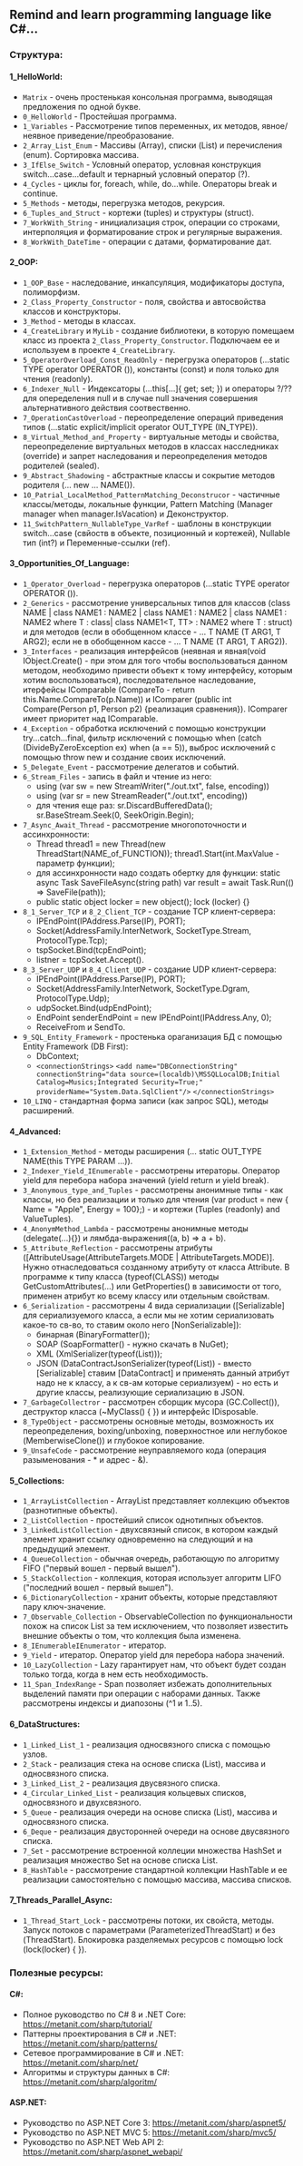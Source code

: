 ## Remind and learn programming language like C#...

### Структура:
#### 1_HelloWorld:
- `Matrix` - очень простенькая консольная программа, выводящая предложения по одной букве.
- `0_HelloWorld` - Простейшая программа.
- `1_Variables` - Рассмотрение типов переменных, их методов, явное/неявное приведение/преобразование.
- `2_Array_List_Enum` - Массивы (Array), списки (List) и перечисления (enum). Сортировка массива. 
- `3_IfElse_Switch` - Условный оператор, условная конструкция switch...case...default и тернарный условный оператор (?).
- `4_Cycles` - циклы for, foreach, while, do...while. Операторы break и continue.
- `5_Methods` - методы, перегрузка методов, рекурсия.
- `6_Tuples_and_Struct` - кортежи (tuples) и структуры (struct).
- `7_WorkWith_String` - инициализация строк, операции со строками, интерполяция и форматирование строк и регулярные выражения.
- `8_WorkWith_DateTime` - операции с датами, форматирование дат.

#### 2_OOP:
- `1_OOP_Base` - наследование, инкапсуляция, модификаторы доступа, полиморфизм.
- `2_Class_Property_Constructor` - поля, свойства и автосвойства классов и конструкторы.
- `3_Method` - методы в классах.
- `4_CreateLibrary` и `MyLib` - создание библиотеки, в которую помещаем класс из проекта `2_Class_Property_Constructor`. Подключаем ее и используем в проекте `4_CreateLibrary`.
- `5_OperatorOverload_Const_ReadOnly` - перегрузка операторов (...static TYPE operator OPERATOR ()), константы (const) и поля только для чтения (readonly).
- `6_Indexer_Null` - Индексаторы (...this[...]{ get; set; }) и операторы ?/?? для опеределения null и в случае null значения совершения альтернативного действия соотвественно.
- `7_OperationCastOverload` - переопределение операций приведения типов (...static explicit/implicit operator OUT_TYPE (IN_TYPE)).
- `8_Virtual_Method_and_Property` - виртуальные методы и свойства, переопределение виртуальных методов в классах насследниках (override) и запрет наследования и переопределения методов родителей (sealed).
- `9_Abstract_Shadowing` - абстрактные классы и сокрытие методов родителя (... new ... NAME()).
- `10_Patrial_LocalMethod_PatternMatching_Deconstrucor` - частичные классы/методы, локальные функции, Pattern Matching (Manager manager when manager.IsVacation) и Деконструктор.
- `11_SwitchPattern_NullableType_VarRef` - шаблоны в конструкции switch...case (свйоств в объекте, позиционный и кортежей), Nullable тип (int?) и Переменные-ссылки (ref).

#### 3_Opportunities_Of_Language:
- `1_Operator_Overload` - перегрузка операторов (...static TYPE operator OPERATOR ()).
- `2_Generics` - рассмотрение универсальных типов для классов (class NAME<T> | class NAME1 : NAME2<int> | class NAME1<T> : NAME2<int> | class NAME1<T> : NAME2<T> where T : class| class NAME1<T, TT> : NAME2<T> where T : struct) и для методов (если в обобщенном классе - ... T NAME (T ARG1, T ARG2); если не в обобщенном кассе - ... T NAME<T> (T ARG1, T ARG2)).
- `3_Interfaces` - реализация интерфейсов (неявная и явная(void IObject.Create() - при этом для того чтобы воспользоваться данном методом, необходимо привести объект к тому интерфейсу, которым хотим воспользоваться), последовательное наследование, итерфейсы IComparable (CompareTo - return this.Name.CompareTo(p.Name)) и IComparer (public int Compare(Person p1, Person p2) {реализация сравнения}). IComparer имеет приоритет над IComparable.
- `4_Exception` - обработка исключений с  помощью конструкции try...catch...final, фильтр исключений с помощью when (catch (DivideByZeroException ex) when (a == 5)), выброс исключений с помощью throw new и создание своих исключений.
- `5_Delegate_Event` - рассмотрение делегатов и событий.
- `6_Stream_Files` - запись в файл и чтение из него:
    - using (var sw = new StreamWriter("./out.txt", false, encoding))
    - using (var sr = new StreamReader("./out.txt", encoding))
    - для чтения еще раз: sr.DiscardBufferedData(); sr.BaseStream.Seek(0, SeekOrigin.Begin);
- `7_Async_Await_Thread` - рассмотрение многопоточности и ассинхронности:
    - Thread thread1 = new Thread(new ThreadStart(NAME_of_FUNCTION)); thread1.Start(int.MaxValue - параметр функции);
    - для ассинхронности надо создать обертку для функции:
        static async Task<bool> SaveFileAsync(string path)
            var result = await Task.Run(() => SaveFile(path));
    - public static object locker = new object(); lock (locker) {}
- `8_1_Server_TCP` и `8_2_Client_TCP` - создание TCP клиент-сервера:
    - IPEndPoint(IPAddress.Parse(IP), PORT);
    - Socket(AddressFamily.InterNetwork, SocketType.Stream, ProtocolType.Tcp);
    - tspSocket.Bind(tcpEndPoint);
    - listner = tcpSocket.Accept().
- `8_3_Server_UDP` и `8_4_Client_UDP` -  создание UDP клиент-сервера:
    - IPEndPoint(IPAddress.Parse(IP), PORT);
    - Socket(AddressFamily.InterNetwork, SocketType.Dgram, ProtocolType.Udp);
    - udpSocket.Bind(udpEndPoint);
    - EndPoint senderEndPoint = new IPEndPoint(IPAddress.Any, 0);
    - ReceiveFrom и SendTo.
- `9_SQL_Entity_Framework` - простенька ораганизация БД с помощью Entity Framework (DB First):
    - DbContext;
    - `<connectionStrings>`
        `<add name="DBConnectionString" connectionString="data source=(localdb)\MSSQLLocalDB;Initial Catalog=Musics;Integrated Security=True;" providerName="System.Data.SqlClient"/>`
    `</connectionStrings>`
- `10_LINQ` - стандартная форма записи (как запрос SQL), методы расширений.

#### 4_Advanced:
- `1_Extension_Method` - методы расширения (... static OUT_TYPE NAME(this TYPE PARAM ...)).
- `2_Indexer_Yield_IEnumerable` - рассмотрены итераторы. Оператор yield для перебора набора значений (yield return и yield break).
- `3_Anonymous_type_and_Tuples` - рассмотрены анонимные типы - как классы, но без реализации и только для чтения (var product = new { Name = "Apple", Energy = 100};) - и кортежи (Tuples (readonly) and ValueTuples).
- `4_AnonymMethod_Lambda` - рассмотрены анонимные методы (delegate(...){}) и лямбда-выражения((a, b) => a + b).
- `5_Attribute_Reflection` - рассмотрены атрибуты ([AttributeUsage(AttributeTargets.MODE | AttributeTargets.MODE)]. Нужно отнаследоваться созданному атрибуту от класса Attribute. В программе к типу класса (typeof(CLASS)) методы GetCustomAttributes(...) или GetProperties() в зависимости от того, применен атрибут ко всему классу или отдельным свойствам.
- `6_Serialization` - рассмотрены 4 вида сериализации ([Serializable] для сериализуемого класса, а если мы не хотим сериализовать какое-то св-во, то ставим около него [NonSerializable]):
    - бинарная (BinaryFormatter());
    - SOAP (SoapFormatter() - нужно скачать в NuGet);
    - XML (XmlSerializer(typeof(List<CLASS>)));
    - JSON (DataContractJsonSerializer(typeof(List<CLASS>)) - вместо [Serializable] ставим [DataContract] и применять данный атрибут надо не к классу, а к св-ам которые сериализуем) - но есть и другие классы, реализующие сериализацию в JSON.
- `7_GarbageCollectror` - рассмотрен сборщик мусора (GC.Collect()), деструктор класса (~MyClass() { }) и интерфейс IDisposable.
- `8_TypeObject` - рассмотрены основные методы, возможность их переопределения, boxing/unboxing, поверхностное или неглубокое (MemberwiseClone()) и глубокое копирование.
- `9_UnsafeCode` - рассмотрение неуправляемого кода (операция разыменования - * и адрес - &).

#### 5_Collections:
- `1_ArrayListCollection` - ArrayList представляет коллекцию объектов (разнотипные объекты).
- `2_ListCollection` - простейший список однотипных объектов.
- `3_LinkedListCollection` - двухсвязный список, в котором каждый элемент хранит ссылку одновременно на следующий и на предыдущий элемент.
- `4_QueueCollection` - обычная очередь, работающую по алгоритму FIFO ("первый вошел - первый вышел").
- `5_StackCollection` - коллекция, которая использует алгоритм LIFO ("последний вошел - первый вышел").
- `6_DictionaryCollection` - хранит объекты, которые представляют пару ключ-значение.
- `7_Observable_Collection` - ObservableCollection по функциональности похож на список List за тем исключением, что позволяет известить внешние объекты о том, что коллекция была изменена.
- `8_IEnumerableIEnumerator` - итератор.
- `9_Yield` - итератор. Оператор yield для перебора набора значений.
- `10_LazyCollection` - Lazy<T> гарантирует нам, что объект будет создан только тогда, когда в нем есть необходимость.
- `11_Span_IndexRange` - Span позволяет избежать дополнительных выделений памяти при операции с наборами данных. Также рассмотрены индексы и диапозоны (^1 и 1..5).

#### 6_DataStructures:
- `1_Linked_List_1` - реализация односвязного списка с помощью узлов.
- `2_Stack` - реализация стека на основе списка (List), массива и односвязного списка. 
- `3_Linked_List_2` - реализация двусвязного списка.
- `4_Circular_Linked_List` - реализация кольцевых списков, односвязного и двухсвязного.
- `5_Queue` - реализация очереди на основе списка (List), массива и односвязного списка. 
- `6_Deque` - реализация двусторонней очереди на основе двусвязного списка.
- `7_Set` - рассмотрение встроенной коллеции множества HashSet<T> и реализация множество Set на основе списка List<T>.
- `8_HashTable` - рассмотрение стандартной коллекции HashTable и ее реализации самостоятельно с помощью массива, массива списков.

#### 7_Threads_Parallel_Async:
- `1_Thread_Start_Lock` - рассмотрены потоки, их свойста, методы. Запуск потоков с параметрами (ParameterizedThreadStart) и без (ThreadStart). Блокировка разделяемых ресурсов с помощью lock (lock(locker) { }).

### Полезные ресурсы:

#### C#:

- Полное руководство по C# 8 и .NET Core:   https://metanit.com/sharp/tutorial/
- Паттерны проектирования в C# и .NET:      https://metanit.com/sharp/patterns/
- Сетевое программирование в С# и .NET:     https://metanit.com/sharp/net/
- Алгоритмы и структуры данных в C#:        https://metanit.com/sharp/algoritm/

#### ASP.NET:

- Руководство по ASP.NET Core 3:             https://metanit.com/sharp/aspnet5/
- Руководство по ASP.NET MVC 5:              https://metanit.com/sharp/mvc5/
- Руководство по ASP.NET Web API 2:          https://metanit.com/sharp/aspnet_webapi/